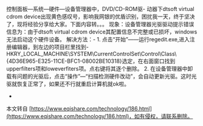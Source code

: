 控制面板—系统—硬件—设备管理器中，DVD/CD-ROM驱-
动器下dtsoft virtual cdrom device出现黄色感叹号，影响我网银的优盾识别，困扰我一天，终于坚决了，现将经验分享给大家。下面内容转。。。 现象：设备管理器光驱驱动提示错误信息为：由于dtsoft virtual cdrom device其配置信息不完整或已损坏，windows无法启动这个硬件设备。 解决方法：-
1\. 点击“开始”——运行regedit.exe,进入注册编辑器，到左边的项目栏里找到-
HKRY\_LOCAL\_MACHINE\\SYSTEM\\CurrentControlSet\\Control\\Class\\{4D36E965-E325-11CE-BFC1-08002BE10318}选定，在右面窗口找到upperfilters项和loweverfiters项。点右键将其逐个删除。 2. 在设备管理器中卸载有问题的光驱后，点击“操作”—“扫描检测硬件改动”，会自动更新光驱。这时光驱就恢复正常了，如果还不行就重启计算机就ok啦。

-

本文转自 [https://www.eqishare.com/technology/186.html](https://www.eqishare.com/technology/186.html)，如有侵权，请联系删除。